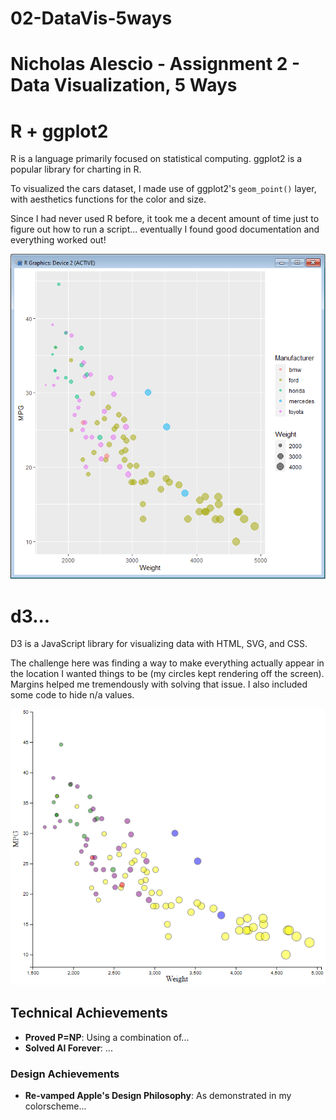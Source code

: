 # 02-DataVis-5ways

Nicholas Alescio - Assignment 2 - Data Visualization, 5 Ways  
===

# R + ggplot2

R is a language primarily focused on statistical computing.
ggplot2 is a popular library for charting in R.

To visualized the cars dataset, I made use of ggplot2's `geom_point()` layer, with aesthetics functions for the color and size.

Since I had never used R before, it took me a decent amount of time just to figure out how to run a script... eventually I found good documentation and everything worked out!

![ggplot2](img/ggplot2.png)

# d3...

D3 is a JavaScript library for visualizing data with HTML, SVG, and CSS.

The challenge here was finding a way to make everything actually appear in the location I wanted things to be (my circles kept rendering off the screen). Margins helped me tremendously with solving that issue. I also included some code to hide n/a values.

![JavaScript D3](img/javascript-d3.png)


## Technical Achievements
- **Proved P=NP**: Using a combination of...
- **Solved AI Forever**: ...

### Design Achievements
- **Re-vamped Apple's Design Philosophy**: As demonstrated in my colorscheme...
